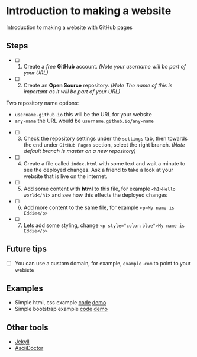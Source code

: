 # Introduction to making a website

Introduction to making a website with GitHub pages

## Steps

- [ ] 1. Create a *free* **GitHub** account. *(Note your username will be part of your URL)*
- [ ] 2. Create an **Open Source** repository. *(Note The name of this is important as it will be part of your URL)*

Two repository name options:

   - `username.github.io` this will be the URL for your website
   - `any-name` the URL would be `username.github.io/any-name`

- [ ] 3. Check the repository settings under the `settings` tab, then towards the end under `GitHub Pages` section, select the right branch. *(Note default branch is master on a new repository)*

- [ ] 4. Create a file called `index.html` with some text and wait a minute to see the deployed changes. Ask a friend to take a look at your website that is live on the internet.
- [ ] 5. Add some content with **html** to this file, for example `<h1>Hello world</h1>` and see how this effects the deployed changes
- [ ] 6. Add more content to the same file, for example `<p>My name is Eddie</p>`
- [ ] 7. Lets add some styling, change `<p style="color:blue">My name is Eddie</p>`

## Future tips

- [ ] You can use a custom domain, for example, `example.com` to point to your webiste

## Examples

- Simple html, css example [code](index.html) [demo](http://werocktech.com/intro-to-making-a-website/)
- Simple bootstrap example [code](bootstrap.html) [demo](http://werocktech.com/intro-to-making-a-website/bootstrap.html)

## Other tools

- [Jekyll](https://jekyllrb.com)
- [AsciiDoctor](http://asciidoctor.org)
